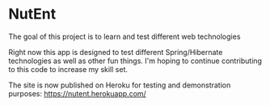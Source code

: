 # NutEnt
The goal of this project is to learn and test different web technologies

Right now this app is designed to test different Spring/Hibernate technologies as well as other fun things. I'm hoping to continue contributing to this code to increase my skill set.

The site is now published on Heroku for testing and demonstration purposes: https://nutent.herokuapp.com/
